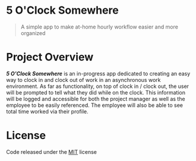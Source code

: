 # 5 O'Clock Somewhere
>A simple app to make at-home hourly workflow easier and more organized

# Project Overview

***5 O'Clock Somewhere*** is an in-progress app dedicated to creating an easy way to clock in and clock out of work in an asynchronous work environment. As far as functionality, on top of clock in / clock out, the user will be prompted to tell what they did while on the clock. This information will be logged and accessible for both the project manager as well as the employee to be easily referenced. The employee will also be able to see total time worked via their profile. 

 # License
 
 Code released under the [MIT](https://github.com/helfi92/studorlio/blob/master/LICENSE) license
